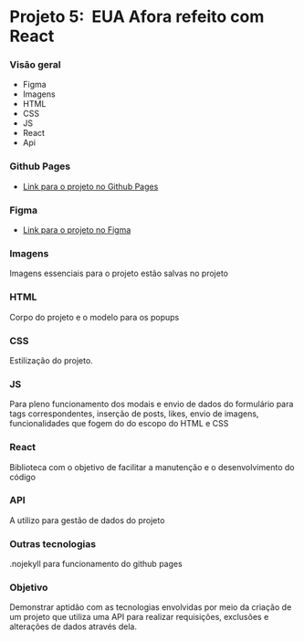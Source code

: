 # Projeto 5:  EUA Afora refeito com React

### Visão geral

* Figma
* Imagens
* HTML
* CSS
* JS
* React
* Api

### Github Pages

* [Link para o projeto no Github Pages](https://izaqueisrael.github.io/around-react_ptbr/)

### Figma

* [Link para o projeto no Figma](https://www.figma.com/file/XfB6BSINvliub43JgKza1e/WEB.-Sprint-4.-Around-The-U.S.-desktop-%2B-mobile-pt)

### Imagens

Imagens essenciais para o projeto estão salvas no projeto

### HTML

Corpo do projeto e o modelo para os popups

### CSS

Estilização do projeto.

### JS

Para pleno funcionamento dos modais e envio de dados do formulário para tags correspondentes, inserção de posts, likes, envio de imagens, funcionalidades que fogem do do escopo do HTML e CSS

### React

Biblioteca com o objetivo de facilitar a manutenção e o desenvolvimento do código

### API

A utilizo para gestão de dados do projeto

### Outras tecnologias

.nojekyll para funcionamento do github pages

### Objetivo

Demonstrar aptidão com as tecnologias envolvidas por meio da criação de um projeto que utiliza uma API para realizar requisições, exclusões e alterações de dados através dela.


